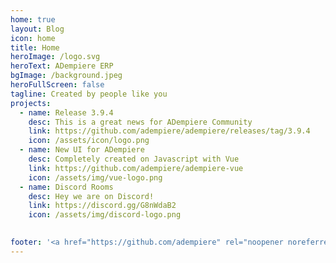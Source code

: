 ```yaml
---
home: true
layout: Blog
icon: home
title: Home
heroImage: /logo.svg
heroText: ADempiere ERP
bgImage: /background.jpeg
heroFullScreen: false
tagline: Created by people like you
projects:
  - name: Release 3.9.4
    desc: This is a great news for ADempiere Community
    link: https://github.com/adempiere/adempiere/releases/tag/3.9.4
    icon: /assets/icon/logo.png
  - name: New UI for ADempiere
    desc: Completely created on Javascript with Vue
    link: https://github.com/adempiere/adempiere-vue
    icon: /assets/img/vue-logo.png
  - name: Discord Rooms
    desc: Hey we are on Discord!
    link: https://discord.gg/G8nWdaB2
    icon: /assets/img/discord-logo.png
  

footer: '<a href="https://github.com/adempiere" rel="noopener noreferrer" target="_blank">ADempiere Community</a> | <a href="/about/site">About Site</a>'
---
```

